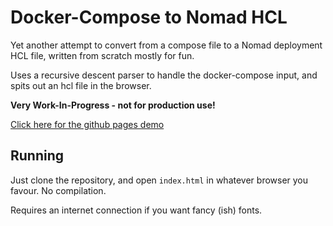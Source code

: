 # Docker-Compose to Nomad HCL

Yet another attempt to convert from a compose file to a Nomad deployment HCL file, written from scratch mostly for fun.

Uses a recursive descent parser to handle the docker-compose input, and spits out an hcl file in the browser.

__Very Work-In-Progress - not for production use!__

[Click here for the github pages demo](https://johnvidler.github.io/compose2hcl/)

## Running

Just clone the repository, and open `index.html` in whatever browser you favour. No compilation.

Requires an internet connection if you want fancy (ish) fonts.

